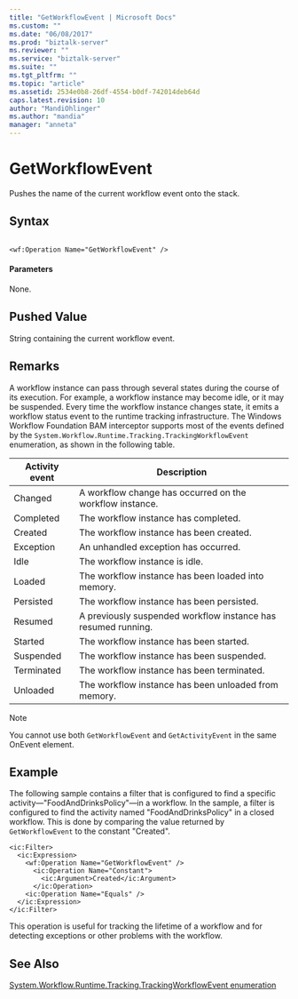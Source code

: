 ```yaml
---
title: "GetWorkflowEvent | Microsoft Docs"
ms.custom: ""
ms.date: "06/08/2017"
ms.prod: "biztalk-server"
ms.reviewer: ""
ms.service: "biztalk-server"
ms.suite: ""
ms.tgt_pltfrm: ""
ms.topic: "article"
ms.assetid: 2534e0b8-26df-4554-b0df-742014deb64d
caps.latest.revision: 10
author: "MandiOhlinger"
ms.author: "mandia"
manager: "anneta"
---
```

# GetWorkflowEvent
Pushes the name of the current workflow event onto the stack.  
  
## Syntax  
  
```  
  
<wf:Operation Name="GetWorkflowEvent" />  
```  
  
#### Parameters  
 None.  
  
## Pushed Value  
 String containing the current workflow event.  
  
## Remarks  
 A workflow instance can pass through several states during the course of its execution. For example, a workflow instance may become idle, or it may be suspended. Every time the workflow instance changes state, it emits a workflow status event to the runtime tracking infrastructure. The Windows Workflow Foundation BAM interceptor supports most of the events defined by the `System.Workflow.Runtime.Tracking.TrackingWorkflowEvent` enumeration, as shown in the following table.  
  
|Activity event|Description|  
|--------------------|-----------------|  
|Changed|A workflow change has occurred on the workflow instance.|  
|Completed|The workflow instance has completed.|  
|Created|The workflow instance has been created.|  
|Exception|An unhandled exception has occurred.|  
|Idle|The workflow instance is idle.|  
|Loaded|The workflow instance has been loaded into memory.|  
|Persisted|The workflow instance has been persisted.|  
|Resumed|A previously suspended workflow instance has resumed running.|  
|Started|The workflow instance has been started.|  
|Suspended|The workflow instance has been suspended.|  
|Terminated|The workflow instance has been terminated.|  
|Unloaded|The workflow instance has been unloaded from memory.|  
  
> [!NOTE]
>  You cannot use both `GetWorkflowEvent` and `GetActivityEvent` in the same OnEvent element.  
  
## Example  
 The following sample contains a filter that is configured to find a specific activity—"FoodAndDrinksPolicy"—in a workflow. In the sample, a filter is configured to find the activity named "FoodAndDrinksPolicy" in a closed workflow. This is done by comparing the value returned by `GetWorkflowEvent` to the constant "Created".  
  
```  
<ic:Filter>  
  <ic:Expression>  
    <wf:Operation Name="GetWorkflowEvent" />   
      <ic:Operation Name="Constant">  
        <ic:Argument>Created</ic:Argument>   
      </ic:Operation>  
    <ic:Operation Name="Equals" />   
  </ic:Expression>  
</ic:Filter>  
```  
  
 This operation is useful for tracking the lifetime of a workflow and for detecting exceptions or other problems with the workflow.  
  
## See Also  
 [System.Workflow.Runtime.Tracking.TrackingWorkflowEvent enumeration](http://go.microsoft.com/fwlink/?LinkId=119568)